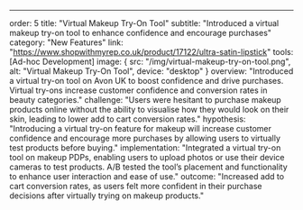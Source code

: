 ---
order: 5
title: "Virtual Makeup Try-On Tool"
subtitle: "Introduced a virtual makeup try-on tool to enhance confidence and encourage purchases"
category: "New Features"
link: "https://www.shopwithmyrep.co.uk/product/17122/ultra-satin-lipstick"
tools: [Ad-hoc Development]
image: {
    src: "/img/virtual-makeup-try-on-tool.png",
    alt: "Virtual Makeup Try-On Tool",
    device: "desktop"
}
overview: "Introduced a virtual try-on tool on Avon UK to boost confidence and drive purchases. Virtual try-ons increase customer confidence and conversion rates in beauty categories."
challenge: "Users were hesitant to purchase makeup products online without the ability to visualise how they would look on their skin, leading to lower add to cart conversion rates."
hypothesis: "Introducing a virtual try-on feature for makeup will increase customer confidence and encourage more purchases by allowing users to virtually test products before buying."
implementation: "Integrated a virtual try-on tool on makeup PDPs, enabling users to upload photos or use their device cameras to test products. A/B tested the tool’s placement and functionality to enhance user interaction and ease of use."
outcome: "Increased add to cart conversion rates, as users felt more confident in their purchase decisions after virtually trying on makeup products."